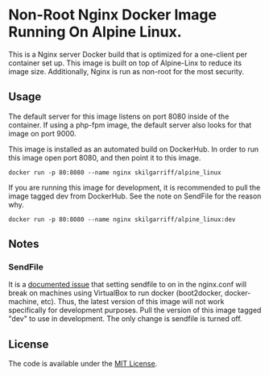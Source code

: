 # Non-Root Nginx Docker Image Running On Alpine Linux.

This is a Nginx server Docker build that is optimized for a one-client per container set up. This image is built on top of Alpine-Linx to reduce its image size. Additionally, Nginx is run as non-root for the most security.

## Usage

The default server for this image listens on port 8080 inside of the container. If using a php-fpm image, the default server also looks for that image on port 9000.

This image is installed as an automated build on DockerHub. In order to run this image open port 8080, and then point it to this image.

    docker run -p 80:8080 --name nginx skilgarriff/alpine_linux

If you are running this image for development, it is recommended to pull the image tagged dev from DockerHub. See the note on SendFile for the reason why.

    docker run -p 80:8080 --name nginx skilgarriff/alpine_linux:dev

## Notes

### SendFile
It is a [documented issue](https://www.virtualbox.org/ticket/9069) that setting sendfile to on in the nginx.conf will break on machines using VirtualBox to run docker (boot2docker, docker-machine, etc). Thus, the latest version of this image will not work specifically for development purposes. Pull the version of this image tagged "dev" to use in development. The only change is sendfile is turned off.


## License

The code is available under the [MIT License](/LICENSE).
